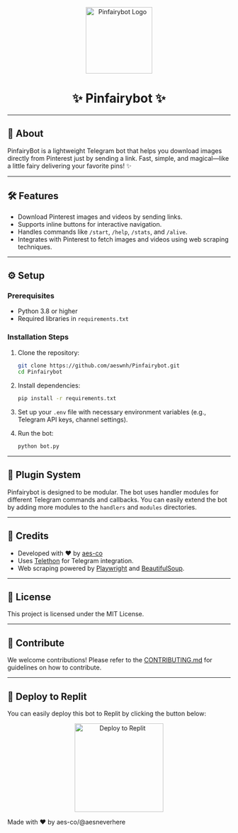 
<p align="center">
  <img src="https://github.com/images/mona-whisper.gif" alt="Pinfairybot Logo" width="150"/>
</p>

<h1 align="center">
  <b>✨ Pinfairybot ✨</b>
</h1>

---

## 🌱 About

PinfairyBot is a lightweight Telegram bot that helps you download images directly from Pinterest just by sending a link. Fast, simple, and magical—like a little fairy delivering your favorite pins! ✨

---

## 🛠️ Features

- Download Pinterest images and videos by sending links.
- Supports inline buttons for interactive navigation.
- Handles commands like `/start`, `/help`, `/stats`, and `/alive`.
- Integrates with Pinterest to fetch images and videos using web scraping techniques.

---

## ⚙️ Setup

### Prerequisites

- Python 3.8 or higher
- Required libraries in `requirements.txt`

### Installation Steps

1. Clone the repository:

   ```bash
   git clone https://github.com/aeswnh/Pinfairybot.git
   cd Pinfairybot
   ```

2. Install dependencies:

   ```bash
   pip install -r requirements.txt
   ```

3. Set up your `.env` file with necessary environment variables (e.g., Telegram API keys, channel settings).

4. Run the bot:

   ```bash
   python bot.py
   ```

---

## 🔌 Plugin System

Pinfairybot is designed to be modular. The bot uses handler modules for different Telegram commands and callbacks. You can easily extend the bot by adding more modules to the `handlers` and `modules` directories.

---

## 📝 Credits

- Developed with ❤️ by [aes-co](https://github.com/aes-co/@aesneverhere)
- Uses [Telethon](https://github.com/LonamiWebs/Telethon) for Telegram integration.
- Web scraping powered by [Playwright](https://github.com/microsoft/playwright) and [BeautifulSoup](https://www.crummy.com/software/BeautifulSoup/).

---

## 📜 License

This project is licensed under the MIT License.

---

## 🤝 Contribute

We welcome contributions! Please refer to the [CONTRIBUTING.md](CONTRIBUTING.md) for guidelines on how to contribute.

---

## 🚀 Deploy to Replit

You can easily deploy this bot to Replit by clicking the button below:

<p align="center">
  <a href="https://replit.com/github/aeswnh/Pinfairybot" target="_blank">
    <img src="https://replit.com/badge/github/aeswnh/Pinfairybot" alt="Deploy to Replit" width="200"/>
  </a>
</p>

Made with ❤️ by aes-co/@aesneverhere
